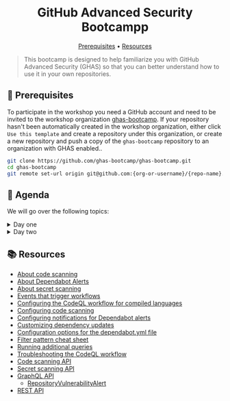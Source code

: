 <h1 align="center">GitHub Advanced Security Bootcampp</h1>
<p align="center">
  <a href="#mega-prerequisites">Prerequisites</a> •  
  <a href="#books-resources">Resources</a>
</p>

> This bootcamp is designed to help familiarize you with GitHub Advanced Security (GHAS) so that you can better understand how to use it in your own repositories.

## :mega: Prerequisites
To participate in the workshop you need a GitHub account and need to be invited to the workshop organization [ghas-bootcamp](https://github.com/ghas-bootcamp). If your repository hasn't been automatically created in the workshop organization, either click `Use this template` and create a repository under this organization, or create a new repository and push a copy of the `ghas-bootcamp` repository to an organization with GHAS enabled..

```bash
git clone https://github.com/ghas-bootcamp/ghas-bootcamp.git
cd ghas-bootcamp
git remote set-url origin git@github.com:{org-or-username}/{repo-name}.git
```

## 🏫 Agenda

We will go over the following topics:

<details>
<summary>Day one </summary>

#### Day one learning
- [x] Comprehensive overview of GHAS
- [x] Securing your supply chain with dependency management
- [x] Secret scanning
- [x] Rolling out GHAS in your organization
- [x] Q&A

#### Day one: Dependabot and Secret scanning exercises
##### Dependabot: [link](exercises/lab%201%20-%20dependabot.md)
- [x] Enabling Dependabot alerts
- [x] Reviewing the dependency graph
- [x] Viewing and managing results
- [x] Enabling Dependabot security updates
- [x] Configuring Dependabot security updates
- [x] Working with Dependency Review

##### Secret scanning: [link](exercises/lab%202%20-%20secret-scanning.md)
- [x] Enabling secret scanning
- [x] Viewing and managing results
- [x] Excluding files from secret scanning
- [x] Custom patterns for secret scanning
- [x] Managing access to alerts

</details>

<details>
<summary>Day two </summary>

#### Day two learning
- [x] Explore how code scanning works
- [x] What is Security Overview?
- [x] CodeQL Demo
- [x] Final Q&A

#### Day Two: Code scanning + CodeQL demo
##### Code scanning: [link](exercises/lab%203%20-%20code-scanning.md)
- [x] Enabling code scanning
- [x] Reviewing any failed analysis jobs
- [x] Using context and expressions to modify build
- [x] Reviewing and managing results
- [x] Triaging a result in a PR
- [x] Customizing CodeQL configuration
- [x] Adding your own code scanning suite to exclude rules
- [x] Understanding how to add a custom query
- [x] CodeQL demo

</details>

## :books: Resources
- [About code scanning](https://docs.github.com/en/github/finding-security-vulnerabilities-and-errors-in-your-code/about-code-scanning)
- [About Dependabot Alerts](https://docs.github.com/en/free-pro-team@latest/github/managing-security-vulnerabilities/about-alerts-for-vulnerable-dependencies)
- [About secret scanning](https://docs.github.com/en/github/administering-a-repository/about-secret-scanning)
- [Events that trigger workflows](https://docs.github.com/en/free-pro-team@latest/actions/reference/events-that-trigger-workflows)
- [Configuring the CodeQL workflow for compiled languages](
https://docs.github.com/en/free-pro-team@latest/github/finding-security-vulnerabilities-and-errors-in-your-code/configuring-the-codeql-workflow-for-compiled-languages)
- [Configuring code scanning](https://docs.github.com/en/free-pro-team@latest/github/finding-security-vulnerabilities-and-errors-in-your-code/configuring-code-scanning)
- [Configuring notifications for Dependabot alerts](https://docs.github.com/en/free-pro-team@latest/github/managing-security-vulnerabilities/configuring-notifications-for-vulnerable-dependencies#configuring-notifications-for-dependabot-alerts)
- [Customizing dependency updates](https://docs.github.com/en/free-pro-team@latest/github/administering-a-repository/customizing-dependency-updates)
- [Configuration options for the dependabot.yml file](https://docs.github.com/en/free-pro-team@latest/github/administering-a-repository/configuration-options-for-dependency-updates)
- [Filter pattern cheat sheet](https://docs.github.com/en/free-pro-team@latest/actions/reference/workflow-syntax-for-github-actions#filter-pattern-cheat-sheet)
- [Running additional queries](
https://docs.github.com/en/free-pro-team@latest/github/finding-security-vulnerabilities-and-errors-in-your-code/configuring-code-scanning#running-additional-queries)
- [Troubleshooting the CodeQL workflow](https://docs.github.com/en/free-pro-team@latest/github/finding-security-vulnerabilities-and-errors-in-your-code/troubleshooting-the-codeql-workflow)
- [Code scanning API](https://docs.github.com/en/free-pro-team@latest/rest/reference/code-scanning)
- [Secret scanning API](https://docs.github.com/en/rest/reference/secret-scanning)
- [GraphQL API](https://docs.github.com/en/free-pro-team@latest/graphql)
  - [RepositoryVulnerabilityAlert](https://docs.github.com/en/free-pro-team@latest/graphql/reference/objects#repositoryvulnerabilityalert)
- [REST API](https://docs.github.com/en/free-pro-team@latest/rest)
